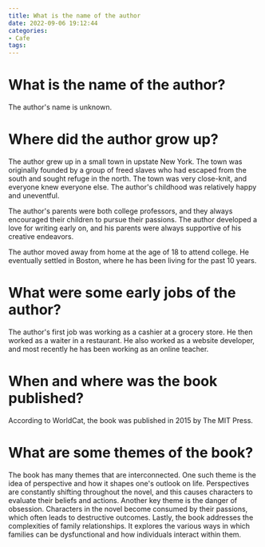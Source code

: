 ```yaml
---
title: What is the name of the author
date: 2022-09-06 19:12:44
categories:
- Cafe
tags:
---
```



#  What is the name of the author?

The author's name is unknown.

#  Where did the author grow up?

The author grew up in a small town in upstate New York. The town was originally founded by a group of freed slaves who had escaped from the south and sought refuge in the north. The town was very close-knit, and everyone knew everyone else. The author's childhood was relatively happy and uneventful.

The author's parents were both college professors, and they always encouraged their children to pursue their passions. The author developed a love for writing early on, and his parents were always supportive of his creative endeavors.

The author moved away from home at the age of 18 to attend college. He eventually settled in Boston, where he has been living for the past 10 years.

#  What were some early jobs of the author?

The author's first job was working as a cashier at a grocery store. He then worked as a waiter in a restaurant. He also worked as a website developer, and most recently he has been working as an online teacher.

#  When and where was the book published?

According to WorldCat, the book was published in 2015 by The MIT Press.

#  What are some themes of the book?

The book has many themes that are interconnected. One such theme is the idea of perspective and how it shapes one's outlook on life. Perspectives are constantly shifting throughout the novel, and this causes characters to evaluate their beliefs and actions. Another key theme is the danger of obsession. Characters in the novel become consumed by their passions, which often leads to destructive outcomes. Lastly, the book addresses the complexities of family relationships. It explores the various ways in which families can be dysfunctional and how individuals interact within them.